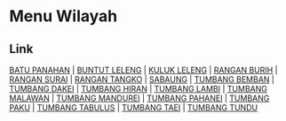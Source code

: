 # Menu Wilayah

## Link

[BATU PANAHAN](https://github.com/gigit-pemilu/pemilu-2024-62-kalimantan-tengah/tree/main/pileg-dpr/hitung-suara/sub/62-kalimantan-tengah/sub/06-katingan/sub/07-marikit/sub/2017-batu-panahan)
 | 
[BUNTUT LELENG](https://github.com/gigit-pemilu/pemilu-2024-62-kalimantan-tengah/tree/main/pileg-dpr/hitung-suara/sub/62-kalimantan-tengah/sub/06-katingan/sub/07-marikit/sub/2003-buntut-leleng)
 | 
[KULUK LELENG](https://github.com/gigit-pemilu/pemilu-2024-62-kalimantan-tengah/tree/main/pileg-dpr/hitung-suara/sub/62-kalimantan-tengah/sub/06-katingan/sub/07-marikit/sub/2004-kuluk-leleng)
 | 
[RANGAN BURIH](https://github.com/gigit-pemilu/pemilu-2024-62-kalimantan-tengah/tree/main/pileg-dpr/hitung-suara/sub/62-kalimantan-tengah/sub/06-katingan/sub/07-marikit/sub/2012-rangan-burih)
 | 
[RANGAN SURAI](https://github.com/gigit-pemilu/pemilu-2024-62-kalimantan-tengah/tree/main/pileg-dpr/hitung-suara/sub/62-kalimantan-tengah/sub/06-katingan/sub/07-marikit/sub/2008-rangan-surai)
 | 
[RANGAN TANGKO](https://github.com/gigit-pemilu/pemilu-2024-62-kalimantan-tengah/tree/main/pileg-dpr/hitung-suara/sub/62-kalimantan-tengah/sub/06-katingan/sub/07-marikit/sub/2015-rangan-tangko)
 | 
[SABAUNG](https://github.com/gigit-pemilu/pemilu-2024-62-kalimantan-tengah/tree/main/pileg-dpr/hitung-suara/sub/62-kalimantan-tengah/sub/06-katingan/sub/07-marikit/sub/2005-sabaung)
 | 
[TUMBANG BEMBAN](https://github.com/gigit-pemilu/pemilu-2024-62-kalimantan-tengah/tree/main/pileg-dpr/hitung-suara/sub/62-kalimantan-tengah/sub/06-katingan/sub/07-marikit/sub/2013-tumbang-bemban)
 | 
[TUMBANG DAKEI](https://github.com/gigit-pemilu/pemilu-2024-62-kalimantan-tengah/tree/main/pileg-dpr/hitung-suara/sub/62-kalimantan-tengah/sub/06-katingan/sub/07-marikit/sub/2011-tumbang-dakei)
 | 
[TUMBANG HIRAN](https://github.com/gigit-pemilu/pemilu-2024-62-kalimantan-tengah/tree/main/pileg-dpr/hitung-suara/sub/62-kalimantan-tengah/sub/06-katingan/sub/07-marikit/sub/2009-tumbang-hiran)
 | 
[TUMBANG LAMBI](https://github.com/gigit-pemilu/pemilu-2024-62-kalimantan-tengah/tree/main/pileg-dpr/hitung-suara/sub/62-kalimantan-tengah/sub/06-katingan/sub/07-marikit/sub/2014-tumbang-lambi)
 | 
[TUMBANG MALAWAN](https://github.com/gigit-pemilu/pemilu-2024-62-kalimantan-tengah/tree/main/pileg-dpr/hitung-suara/sub/62-kalimantan-tengah/sub/06-katingan/sub/07-marikit/sub/2006-tumbang-malawan)
 | 
[TUMBANG MANDUREI](https://github.com/gigit-pemilu/pemilu-2024-62-kalimantan-tengah/tree/main/pileg-dpr/hitung-suara/sub/62-kalimantan-tengah/sub/06-katingan/sub/07-marikit/sub/2001-tumbang-mandurei)
 | 
[TUMBANG PAHANEI](https://github.com/gigit-pemilu/pemilu-2024-62-kalimantan-tengah/tree/main/pileg-dpr/hitung-suara/sub/62-kalimantan-tengah/sub/06-katingan/sub/07-marikit/sub/2010-tumbang-pahanei)
 | 
[TUMBANG PAKU](https://github.com/gigit-pemilu/pemilu-2024-62-kalimantan-tengah/tree/main/pileg-dpr/hitung-suara/sub/62-kalimantan-tengah/sub/06-katingan/sub/07-marikit/sub/2002-tumbang-paku)
 | 
[TUMBANG TABULUS](https://github.com/gigit-pemilu/pemilu-2024-62-kalimantan-tengah/tree/main/pileg-dpr/hitung-suara/sub/62-kalimantan-tengah/sub/06-katingan/sub/07-marikit/sub/2018-tumbang-tabulus)
 | 
[TUMBANG TAEI](https://github.com/gigit-pemilu/pemilu-2024-62-kalimantan-tengah/tree/main/pileg-dpr/hitung-suara/sub/62-kalimantan-tengah/sub/06-katingan/sub/07-marikit/sub/2007-tumbang-taei)
 | 
[TUMBANG TUNDU](https://github.com/gigit-pemilu/pemilu-2024-62-kalimantan-tengah/tree/main/pileg-dpr/hitung-suara/sub/62-kalimantan-tengah/sub/06-katingan/sub/07-marikit/sub/2016-tumbang-tundu)

